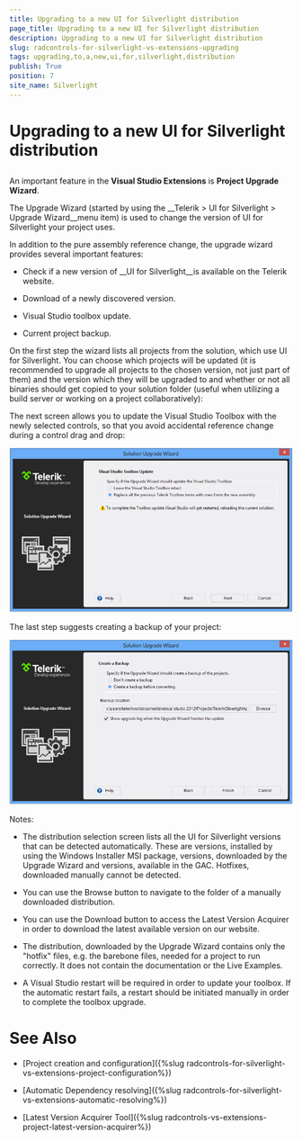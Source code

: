 ```yaml
---
title: Upgrading to a new UI for Silverlight distribution
page_title: Upgrading to a new UI for Silverlight distribution
description: Upgrading to a new UI for Silverlight distribution
slug: radcontrols-for-silverlight-vs-extensions-upgrading
tags: upgrading,to,a,new,ui,for,silverlight,distribution
publish: True
position: 7
site_name: Silverlight
---
```


# Upgrading to a new UI for Silverlight distribution



## 

An important feature in the __Visual Studio Extensions__ is __Project Upgrade Wizard__. 

The Upgrade Wizard (started by using the __Telerik > UI for Silverlight > Upgrade Wizard__menu item) is used to change the version of UI for Silverlight your project uses. 

In addition to the pure assembly reference change, the upgrade wizard provides several important features: 

* Check if a new version of __UI for Silverlight__is available on the Telerik website. 

* Download of a newly discovered version. 

* Visual Studio toolbox update. 

* Current project backup. 

On the first step the wizard lists all projects from the solution, which use UI for Silverlight. 
          You can choose which projects will be updated (it is recommended to upgrade all projects to the chosen version, 
          not just part of them) and the version which they will be upgraded to and whether or not all binaries should get copied to your solution folder
          (useful when utilizing a build server or working on a project collaboratively):



The next screen allows you to update the Visual Studio Toolbox with the newly selected controls, so that you avoid accidental reference change during a control drag and drop:

![VSExtentions SL Upgrade Wizard Toolbox](images/VSExtentions_SL_UpgradeWizardToolbox.png)

The last step suggests creating a backup of your project: 

![VSExtentions SL Upgrade Wizard Backup](images/VSExtentions_SL_UpgradeWizardBackup.png)

Notes: 

* The distribution selection screen lists all the UI for Silverlight versions that can be detected automatically. These are versions, installed by using the Windows Installer MSI package, versions, downloaded by the Upgrade Wizard and versions, available in the GAC. Hotfixes, downloaded manually cannot be detected.

* You can use the Browse button to navigate to the folder of a manually downloaded distribution.  

* You can use the Download button to access the Latest Version Acquirer in order to download the latest available version on our website. 

* The distribution, downloaded by the Upgrade Wizard contains only the "hotfix" files, e.g. the barebone files, needed for a project to run correctly. It does not contain the documentation or the Live Examples.

* A Visual Studio restart will be required in order to update your toolbox. If the automatic restart fails, a restart should be initiated manually in order to complete the toolbox upgrade.


# See Also

 * [Project creation and configuration]({%slug radcontrols-for-silverlight-vs-extensions-project-configuration%})

 * [Automatic Dependency resolving]({%slug radcontrols-for-silverlight-vs-extensions-automatic-resolving%})

 * [Latest Version Acquirer Tool]({%slug radcontrols-vs-extensions-project-latest-version-acquirer%})
